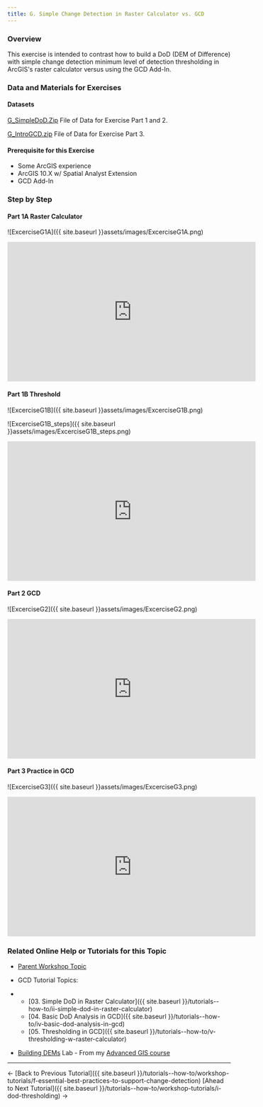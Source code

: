 ```yaml
---
title: G. Simple Change Detection in Raster Calculator vs. GCD
---
```


### Overview

This exercise is intended to contrast how to build a DoD (DEM of Difference) with simple change detection minimum level of detection thresholding in ArcGIS's raster calculator versus using the GCD Add-In.

### Data and Materials for Exercises

#### Datasets

[G_SimpleDoD.Zip](http://etalweb.joewheaton.org/etal_workshops/GCD/2015_USU/G_SimpleDoD.zip) File of Data for Exercise Part 1 and 2.

 [G_IntroGCD.zip](http://etal.usu.edu/GCD/Workshop/2015_RRNW/Excercises/G_IntroGCD.zip) File of Data for Exercise Part 3.

#### Prerequisite for this Exercise

- Some ArcGIS experience
- ArcGIS 10.X w/ Spatial Analyst Extension
- GCD Add-In

### Step by Step

#### Part 1A Raster Calculator

![ExcerciseG1A]({{ site.baseurl }}assets/images/ExcerciseG1A.png)

<iframe width="560" height="315" src="https://www.youtube.com/embed/rda6aVCPF9Q" frameborder="0" gesture="media" allow="encrypted-media" allowfullscreen></iframe>

#### Part 1B Threshold

![ExcerciseG1B]({{ site.baseurl }}assets/images/ExcerciseG1B.png)

![ExcerciseG1B_steps]({{ site.baseurl }}assets/images/ExcerciseG1B_steps.png)

<iframe width="560" height="315" src="https://www.youtube.com/embed/_lbqCraoi0U" frameborder="0" gesture="media" allow="encrypted-media" allowfullscreen></iframe>

#### Part 2 GCD

![ExcerciseG2]({{ site.baseurl }}assets/images/ExcerciseG2.png)

<iframe width="560" height="315" src="https://www.youtube.com/embed/8KrOMnpBATY" frameborder="0" gesture="media" allow="encrypted-media" allowfullscreen></iframe>

#### Part 3 Practice in GCD

![ExcerciseG3]({{ site.baseurl }}assets/images/ExcerciseG3.png)

<iframe width="560" height="315" src="https://www.youtube.com/embed/khJE7dRsIKQ" frameborder="0" gesture="media" allow="encrypted-media" allowfullscreen></iframe>

### Related Online Help or Tutorials for this Topic

- [Parent Workshop Topic](http://gcdworkshop.joewheaton.org/workshop-topics/versions/3-day-workshop/1-Principles/f-essential-best-practices-to-support-change-detection)

- GCD Tutorial Topics:

- - [03. Simple DoD in Raster Calculator]({{ site.baseurl }}/tutorials--how-to/ii-simple-dod-in-raster-calculator)
  - [04. Basic DoD Analysis in GCD]({{ site.baseurl }}/tutorials--how-to/iv-basic-dod-analysis-in-gcd)
  - [05. Thresholding in GCD]({{ site.baseurl }}/tutorials--how-to/v-thresholding-w-raster-calculator)

- [Building DEMs](http://gis.joewheaton.org/assignments/labs/lab-07---building-dems) Lab - From my [Advanced GIS course](http://gis.joewheaton.org/)

------

← [Back to Previous Tutorial]({{ site.baseurl }}/tutorials--how-to/workshop-tutorials/f-essential-best-practices-to-support-change-detection)        [Ahead to Next Tutorial]({{ site.baseurl }}/tutorials--how-to/workshop-tutorials/i-dod-thresholding) →

